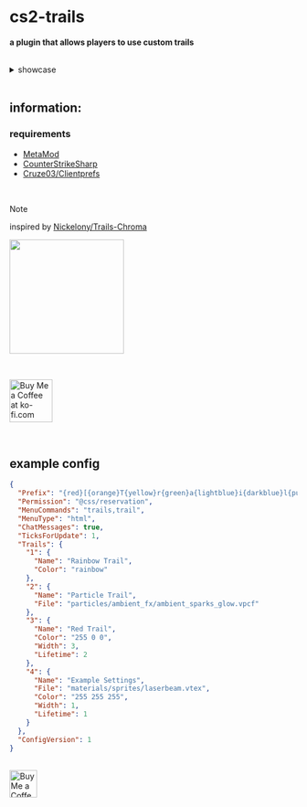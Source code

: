# cs2-trails
**a plugin that allows players to use custom trails**

<br>

<details>
	<summary>showcase</summary>
	<img src="https://github.com/user-attachments/assets/6d31beec-b2ca-47bc-8f55-fd1eda29faa2" width="125"> <br>
	<img src="https://github.com/user-attachments/assets/3bd99e1b-ffb7-4254-9e7c-9470703e6891" width="175"> <br>
	<img src="https://github.com/user-attachments/assets/1135a673-e19f-4a00-9edc-f4bfc760c45f" width="250"> <br>
	<img src="https://github.com/user-attachments/assets/af7406b0-3911-489c-91e1-3dde79002790" width="300"> <br>
	<img src="https://github.com/user-attachments/assets/7dddc6cc-a0aa-4946-9c49-c5bf6b48ceb1" width="200"> <br>
	the beams in cs2 are unfortunately not as good as they were in csgo :(
</details>

<br>

## information:

### requirements
- [MetaMod](https://cs2.poggu.me/metamod/installation)
- [CounterStrikeSharp](https://github.com/roflmuffin/CounterStrikeSharp)
- [Cruze03/Clientprefs](https://github.com/Cruze03/Clientprefs)

<br>

> [!NOTE]
> inspired by [Nickelony/Trails-Chroma](https://github.com/Nickelony/Trails-Chroma)

<img src="https://github.com/user-attachments/assets/53e486cc-8da4-45ab-bc6e-eb38145aba36" height="200px"> <br>

<br>

<a href='https://ko-fi.com/G2G2Y3Z9R' target='_blank'><img style='border:0px; height:75px;' src='https://storage.ko-fi.com/cdn/brandasset/kofi_s_tag_dark.png?_gl=1*6vhavf*_gcl_au*MTIwNjcwMzM4OC4xNzE1NzA0NjM5*_ga*NjE5MjYyMjkzLjE3MTU3MDQ2MTM.*_ga_M13FZ7VQ2C*MTcyMjIwMDA2NS4xNy4xLjE3MjIyMDA0MDUuNjAuMC4w' border='0' alt='Buy Me a Coffee at ko-fi.com' /></a>

<br>

## example config
```json
{
  "Prefix": "{red}[{orange}T{yellow}r{green}a{lightblue}i{darkblue}l{purple}s{red}]",
  "Permission": "@css/reservation",
  "MenuCommands": "trails,trail",
  "MenuType": "html",
  "ChatMessages": true,
  "TicksForUpdate": 1,
  "Trails": {
    "1": {
      "Name": "Rainbow Trail",
      "Color": "rainbow"
    },
    "2": {
      "Name": "Particle Trail",
      "File": "particles/ambient_fx/ambient_sparks_glow.vpcf"
    },
    "3": {
      "Name": "Red Trail",
      "Color": "255 0 0",
      "Width": 3,
      "Lifetime": 2
    },
    "4": {
      "Name": "Example Settings",
      "File": "materials/sprites/laserbeam.vtex",
      "Color": "255 255 255",
      "Width": 1,
      "Lifetime": 1
    }
  },
  "ConfigVersion": 1
}
```

<br> <a href='https://ko-fi.com/exkludera' target='blank'><img src='https://cdn.ko-fi.com/cdn/kofi5.png' height='48px' alt='Buy Me a Coffee at ko-fi.com'></a>
